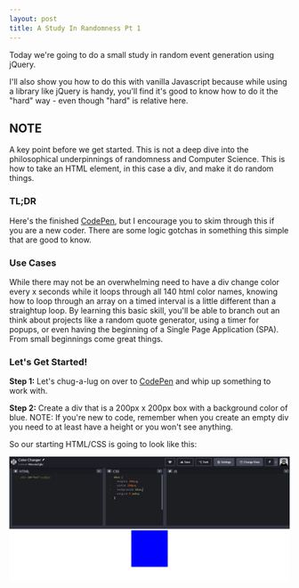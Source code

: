 ```yaml
---
layout: post
title: A Study In Randomness Pt 1
---
```


Today we're going to do a small study in random event generation using jQuery.

I'll also show you how to do this with vanilla Javascript because while using a library like jQuery is handy, you'll find it's good to know how to do it the "hard" way - even though "hard" is relative here.

## NOTE

A key point before we get started. This is not a deep dive into the philosophical underpinnings of randomness and Computer Science. This is how to take an HTML element, in this case a div, and make it do random things.

### TL;DR

Here's the finished [CodePen](https://codepen.io/megler/pen/pBWgbx), but I encourage you to skim through this if you are a new coder.  There are some logic gotchas in something this simple that are good to know.

### Use Cases

While there may not be an overwhelming need to have a div change color every x seconds while it loops through all 140 html color names, knowing how to loop through an array on a timed interval is a little different than a straightup loop. By learning this basic skill, you'll be able to branch out an think about projects like a random quote generator, using a timer for popups, or even having the beginning of a Single Page Application (SPA). From small beginnings come great things.

### Let's Get Started!

**Step 1:** Let's chug-a-lug on over to [CodePen](https://codepen.io) and whip up something to work with.

**Step 2:** Create a div that is a 200px x 200px box with a background color of blue. <span class="highlight">NOTE:</span> If you're new to code, remember when you create an empty div you need to at least have a height or you won't see anything.

So our starting HTML/CSS is going to look like this:

![alt text](../images/basicDiv.jpg "Step 1 Create a div")


